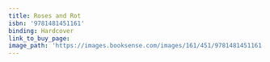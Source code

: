 ```yaml
---
title: Roses and Rot
isbn: '9781481451161'
binding: Hardcover
link_to_buy_page:
image_path: 'https://images.booksense.com/images/161/451/9781481451161.jpg'
---
```



